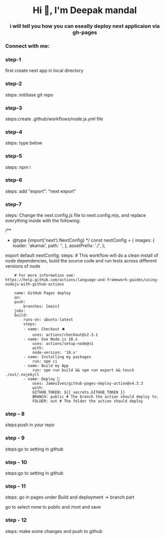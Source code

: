 <h1 align="center">Hi 👋, I'm Deepak mandal</h1>
<h3 align="center">i will tell you how you can eseally deploy next applicaion via gh-pages</h3>

<h3 align="left">Connect with me:</h3>
<p align="left">
</p>

 <h3> step-1  </h3>

first create next app in local directory

<h3> step-2  </h3>
steps: initiliase git repo
<h3> step-3  </h3> steps:create .github/workflows/node.js.yml file
<h3> step-4  </h3> steps:
type below
<h3> step-5  </h3> steps: npm i
<h3> step-6  </h3> steps: add "export": "next export"
<h3> step-7  </h3> steps:  Change the next.config.js file to next.config.mjs, and replace everything inside with the following:

/\*\*

- @type {import('next').NextConfig}
  \*/
  const nextConfig = {
  images: {
  loader: 'akamai',
  path: '',
  },
  assetPrefix: './',
  };

export default nextConfig;
steps: # This workflow will do a clean install of node dependencies, build the source code and run tests across different versions of node

        # For more information see: https://help.github.com/actions/language-and-framework-guides/using-nodejs-with-github-actions

        name: GitHub Pages deploy
        on:
        push:
            branches: [main]
        jobs:
        build:
            runs-on: ubuntu-latest
            steps:
            - name: Checkout 🛎️
                uses: actions/checkout@v2.3.1
            - name: Use Node.js 18.x
                uses: actions/setup-node@v1
                with:
                node-version: '18.x'
            - name: Installing my packages
                run: npm ci
            - name: Build my App
                run: npm run build && npm run export && touch ./out/.nojekyll
            - name: Deploy 🚀
                uses: JamesIves/github-pages-deploy-action@v4.3.3
                with:
                GITHUB_TOKEN: ${{ secrets.GITHUB_TOKEN }}
                BRANCH: public # The branch the action should deploy to.
                FOLDER: out # The folder the action should deploy
<h3>step - 8 </h3> steps:push in your repo
<h3>step - 9</h3> steps:go to setting in github
<h3>step - 10</h3> steps:go to setting in github
<h3>step - 11</h3> steps: go in pages
 under Build and deployment -> branch part

 go to select none to public and /root and save
<h3>step - 12</h3> steps: make some changes and push to github




